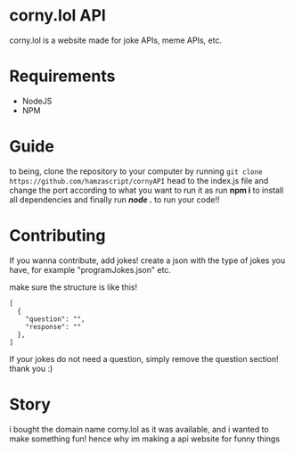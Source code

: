 # corny.lol API
corny.lol is a website made for joke APIs, meme APIs, etc. 

# Requirements
- NodeJS
- NPM
  
# Guide
to being, clone the repository to your computer by running ```git clone https://github.com/hamzascript/cornyAPI```
head to the index.js file and change the port according to what you want to run it as
run **npm i** to install all dependencies
and finally run ***node .***  to run your code!!

# Contributing
If you wanna contribute, add jokes! 
create a json with the type of jokes you have, for example "programJokes.json" etc.

make sure the structure is like this! 

```
[
  {
    "question": "",
    "response": ""
  },
]
```
If your jokes do not need a question, simply remove the question section!
thank you :)

# Story
i bought the domain name corny.lol as it was available, and i wanted to make something fun! hence why im making a api website for funny things
